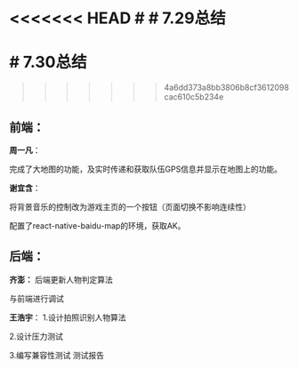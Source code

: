 <<<<<<< HEAD
﻿# # 7.29总结
=======
# # 7.30总结
>>>>>>> 4a6dd373a8bb3806b8cf3612098cac610c5b234e

## 前端：
**周一凡**：

完成了大地图的功能，及实时传递和获取队伍GPS信息并显示在地图上的功能。

**谢宜含**：

将背景音乐的控制改为游戏主页的一个按钮（页面切换不影响连续性）

配置了react-native-baidu-map的环境，获取AK。

## 后端：
**齐澎：**
后端更新人物判定算法

与前端进行调试

**王浩宇**：
1.设计拍照识别人物算法

2.设计压力测试

3.编写兼容性测试 测试报告

